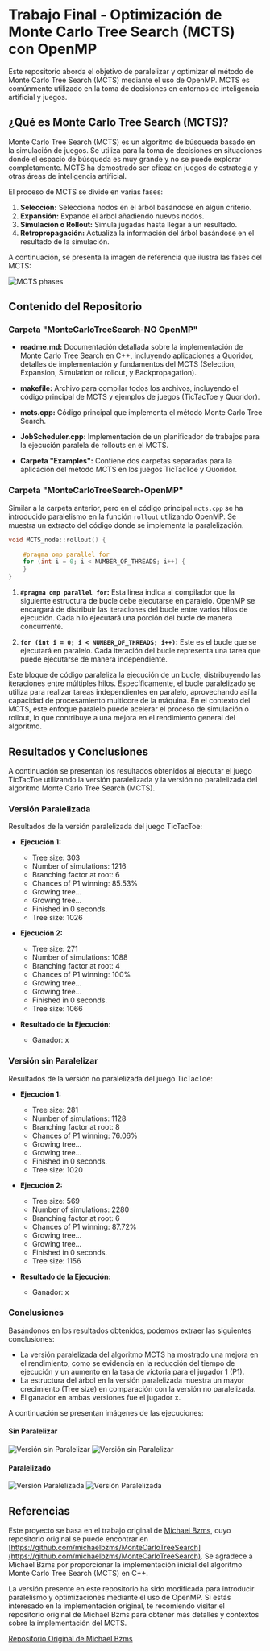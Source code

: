 # Trabajo Final - Optimización de Monte Carlo Tree Search (MCTS) con OpenMP

Este repositorio aborda el objetivo de paralelizar y optimizar el método de Monte Carlo Tree Search (MCTS) mediante el uso de OpenMP. MCTS es comúnmente utilizado en la toma de decisiones en entornos de inteligencia artificial y juegos.

## ¿Qué es Monte Carlo Tree Search (MCTS)?

Monte Carlo Tree Search (MCTS) es un algoritmo de búsqueda basado en la simulación de juegos. Se utiliza para la toma de decisiones en situaciones donde el espacio de búsqueda es muy grande y no se puede explorar completamente. MCTS ha demostrado ser eficaz en juegos de estrategia y otras áreas de inteligencia artificial.

El proceso de MCTS se divide en varias fases:
1. **Selección:** Selecciona nodos en el árbol basándose en algún criterio.
2. **Expansión:** Expande el árbol añadiendo nuevos nodos.
3. **Simulación o Rollout:** Simula jugadas hasta llegar a un resultado.
4. **Retropropagación:** Actualiza la información del árbol basándose en el resultado de la simulación.

A continuación, se presenta la imagen de referencia que ilustra las fases del MCTS:

![MCTS phases](https://i.stack.imgur.com/wZAqy.png "MCTS phases")

## Contenido del Repositorio

### Carpeta "MonteCarloTreeSearch-NO OpenMP"

- **readme.md:** Documentación detallada sobre la implementación de Monte Carlo Tree Search en C++, incluyendo aplicaciones a Quoridor, detalles de implementación y fundamentos del MCTS (Selection, Expansion, Simulation or rollout, y Backpropagation).

- **makefile:** Archivo para compilar todos los archivos, incluyendo el código principal de MCTS y ejemplos de juegos (TicTacToe y Quoridor).

- **mcts.cpp:** Código principal que implementa el método Monte Carlo Tree Search.

- **JobScheduler.cpp:** Implementación de un planificador de trabajos para la ejecución paralela de rollouts en el MCTS.

- **Carpeta "Examples":** Contiene dos carpetas separadas para la aplicación del método MCTS en los juegos TicTacToe y Quoridor.

### Carpeta "MonteCarloTreeSearch-OpenMP"

Similar a la carpeta anterior, pero en el código principal `mcts.cpp` se ha introducido paralelismo en la función `rollout` utilizando OpenMP. Se muestra un extracto del código donde se implementa la paralelización.

```cpp
void MCTS_node::rollout() {

    #pragma omp parallel for
    for (int i = 0; i < NUMBER_OF_THREADS; i++) {
    }
}
```

1. **`#pragma omp parallel for`:** Esta línea indica al compilador que la siguiente estructura de bucle debe ejecutarse en paralelo. OpenMP se encargará de distribuir las iteraciones del bucle entre varios hilos de ejecución. Cada hilo ejecutará una porción del bucle de manera concurrente.

2. **`for (int i = 0; i < NUMBER_OF_THREADS; i++)`:** Este es el bucle que se ejecutará en paralelo. Cada iteración del bucle representa una tarea que puede ejecutarse de manera independiente.


Este bloque de código paraleliza la ejecución de un bucle, distribuyendo las iteraciones entre múltiples hilos. Específicamente, el bucle paralelizado se utiliza para realizar tareas independientes en paralelo, aprovechando así la capacidad de procesamiento multicore de la máquina. En el contexto del MCTS, este enfoque paralelo puede acelerar el proceso de simulación o rollout, lo que contribuye a una mejora en el rendimiento general del algoritmo.

## Resultados y Conclusiones

A continuación se presentan los resultados obtenidos al ejecutar el juego TicTacToe utilizando la versión paralelizada y la versión no paralelizada del algoritmo Monte Carlo Tree Search (MCTS).

### Versión Paralelizada

Resultados de la versión paralelizada del juego TicTacToe:

- **Ejecución 1:**
  - Tree size: 303
  - Number of simulations: 1216
  - Branching factor at root: 6
  - Chances of P1 winning: 85.53%
  - Growing tree...
  - Growing tree...
  - Finished in 0 seconds.
  - Tree size: 1026

- **Ejecución 2:**
  - Tree size: 271
  - Number of simulations: 1088
  - Branching factor at root: 4
  - Chances of P1 winning: 100%
  - Growing tree...
  - Growing tree...
  - Finished in 0 seconds.
  - Tree size: 1066

- **Resultado de la Ejecución:**
  - Ganador: x

### Versión sin Paralelizar

Resultados de la versión no paralelizada del juego TicTacToe:

- **Ejecución 1:**
  - Tree size: 281
  - Number of simulations: 1128
  - Branching factor at root: 8
  - Chances of P1 winning: 76.06%
  - Growing tree...
  - Growing tree...
  - Finished in 0 seconds.
  - Tree size: 1020

- **Ejecución 2:**
  - Tree size: 569
  - Number of simulations: 2280
  - Branching factor at root: 6
  - Chances of P1 winning: 87.72%
  - Growing tree...
  - Growing tree...
  - Finished in 0 seconds.
  - Tree size: 1156

- **Resultado de la Ejecución:**
  - Ganador: x

### Conclusiones

Basándonos en los resultados obtenidos, podemos extraer las siguientes conclusiones:

- La versión paralelizada del algoritmo MCTS ha mostrado una mejora en el rendimiento, como se evidencia en la reducción del tiempo de ejecución y un aumento en la tasa de victoria para el jugador 1 (P1).
- La estructura del árbol en la versión paralelizada muestra un mayor crecimiento (Tree size) en comparación con la versión no paralelizada.
- El ganador en ambas versiones fue el jugador x.

A continuación se presentan imágenes de las ejecuciones:

#### Sin Paralelizar
![Versión sin Paralelizar](imgs/sinparalelizar1.png)
![Versión sin Paralelizar](imgs/sinparalelizar2.png)

#### Paralelizado
![Versión Paralelizada](imgs/paralelizado1.png)
![Versión Paralelizada](imgs/paralelizado2.png)




## Referencias

Este proyecto se basa en el trabajo original de [Michael Bzms](https://github.com/michaelbzms), cuyo repositorio original se puede encontrar en [https://github.com/michaelbzms/MonteCarloTreeSearch](https://github.com/michaelbzms/MonteCarloTreeSearch). Se agradece a Michael Bzms por proporcionar la implementación inicial del algoritmo Monte Carlo Tree Search (MCTS) en C++.

La versión presente en este repositorio ha sido modificada para introducir paralelismo y optimizaciones mediante el uso de OpenMP. Si estás interesado en la implementación original, te recomiendo visitar el repositorio original de Michael Bzms para obtener más detalles y contextos sobre la implementación del MCTS.

[Repositorio Original de Michael Bzms](https://github.com/michaelbzms/MonteCarloTreeSearch)
